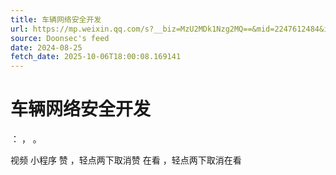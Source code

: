```yaml
---
title: 车辆网络安全开发
url: https://mp.weixin.qq.com/s?__biz=MzU2MDk1Nzg2MQ==&mid=2247612484&idx=2&sn=4f16c98d7a444085f5f4984162dd9031
source: Doonsec's feed
date: 2024-08-25
fetch_date: 2025-10-06T18:00:08.169141
---
```


# 车辆网络安全开发

：
，
。

视频
小程序
赞
，轻点两下取消赞
在看
，轻点两下取消在看